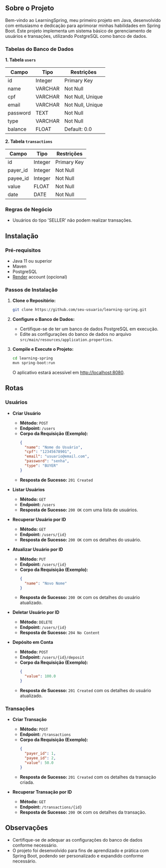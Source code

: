 ## Sobre o Projeto

Bem-vindo ao LearningSpring, meu primeiro projeto em Java, desenvolvido com entusiasmo e dedicação para aprimorar minhas habilidades em Spring Boot. Este projeto implementa um sistema básico de gerenciamento de usuários e transações, utilizando PostgreSQL como banco de dados.

### Tabelas do Banco de Dados

**1. Tabela `users`**

| Campo     | Tipo    | Restrições         |
|-----------|---------|--------------------|
| id        | Integer | Primary Key        |
| name      | VARCHAR | Not Null           |
| cpf       | VARCHAR | Not Null, Unique    |
| email     | VARCHAR | Not Null, Unique    |
| password  | TEXT    | Not Null           |
| type      | VARCHAR | Not Null           |
| balance   | FLOAT   | Default: 0.0       |

**2. Tabela `transactions`**

| Campo     | Tipo    | Restrições         |
|-----------|---------|--------------------|
| id        | Integer | Primary Key        |
| payer_id  | Integer | Not Null           |
| payee_id  | Integer | Not Null           |
| value     | FLOAT   | Not Null           |
| date      | DATE    | Not Null           |

### Regras de Negócio

- Usuários do tipo 'SELLER' não podem realizar transações.

## Instalação

### Pré-requisitos

- Java 11 ou superior
- Maven
- PostgreSQL
- [Render](https://render.com/) account (opcional)

### Passos de Instalação

1. **Clone o Repositório:**

   ```bash
   git clone https://github.com/seu-usuario/learning-spring.git
   ```

2. **Configure o Banco de Dados:**

   - Certifique-se de ter um banco de dados PostgreSQL em execução.
   - Edite as configurações do banco de dados no arquivo `src/main/resources/application.properties`.

3. **Compile e Execute o Projeto:**

   ```bash
   cd learning-spring
   mvn spring-boot:run
   ```

   O aplicativo estará acessível em [http://localhost:8080](http://localhost:8080).

## Rotas

### Usuários

- **Criar Usuário**
  - **Método:** `POST`
  - **Endpoint:** `/users`
  - **Corpo da Requisição (Exemplo):**
    ```json
    {
      "name": "Nome do Usuário",
      "cpf": "12345678901",
      "email": "usuario@email.com",
      "password": "senha",
      "type": "BUYER"
    }
    ```
  - **Resposta de Sucesso:** `201 Created`

- **Listar Usuários**
  - **Método:** `GET`
  - **Endpoint:** `/users`
  - **Resposta de Sucesso:** `200 OK` com uma lista de usuários.

- **Recuperar Usuário por ID**
  - **Método:** `GET`
  - **Endpoint:** `/users/{id}`
  - **Resposta de Sucesso:** `200 OK` com os detalhes do usuário.

- **Atualizar Usuário por ID**
  - **Método:** `PUT`
  - **Endpoint:** `/users/{id}`
  - **Corpo da Requisição (Exemplo):**
    ```json
    {
      "name": "Novo Nome"
    }
    ```
  - **Resposta de Sucesso:** `200 OK` com os detalhes do usuário atualizado.

- **Deletar Usuário por ID**
  - **Método:** `DELETE`
  - **Endpoint:** `/users/{id}`
  - **Resposta de Sucesso:** `204 No Content`

- **Depósito em Conta**
  - **Método:** `POST`
  - **Endpoint:** `/users/{id}/deposit`
  - **Corpo da Requisição (Exemplo):**
    ```json
    {
      "value": 100.0
    }
    ```
  - **Resposta de Sucesso:** `201 Created` com os detalhes do usuário atualizado.

### Transações

- **Criar Transação**
  - **Método:** `POST`
  - **Endpoint:** `/transactions`
  - **Corpo da Requisição (Exemplo):**
    ```json
    {
      "payer_id": 1,
      "payee_id": 2,
      "value": 50.0
    }
    ```
  - **Resposta de Sucesso:** `201 Created` com os detalhes da transação criada.

- **Recuperar Transação por ID**
  - **Método:** `GET`
  - **Endpoint:** `/transactions/{id}`
  - **Resposta de Sucesso:** `200 OK` com os detalhes da transação.

## Observações

- Certifique-se de adequar as configurações do banco de dados conforme necessário.
- O projeto foi desenvolvido para fins de aprendizado e prática com Spring Boot, podendo ser personalizado e expandido conforme necessário.
